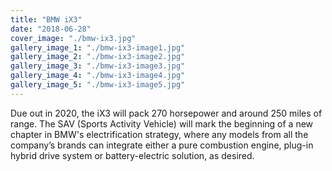 ```yaml
---
title: "BMW iX3"
date: "2018-06-28"
cover_image: "./bmw-ix3.jpg"
gallery_image_1: "./bmw-ix3-image1.jpg"
gallery_image_2: "./bmw-ix3-image2.jpg"
gallery_image_3: "./bmw-ix3-image3.jpg"
gallery_image_4: "./bmw-ix3-image4.jpg"
gallery_image_5: "./bmw-ix3-image5.jpg"
---
```


Due out in 2020, the iX3 will pack 270 horsepower and around 250 miles of range. The SAV (Sports Activity Vehicle) will mark the beginning of a new chapter in BMW's electrification strategy, where any models from all the company’s brands can integrate either a pure combustion engine, plug-in hybrid drive system or battery-electric solution, as desired.
<!-- end -->

